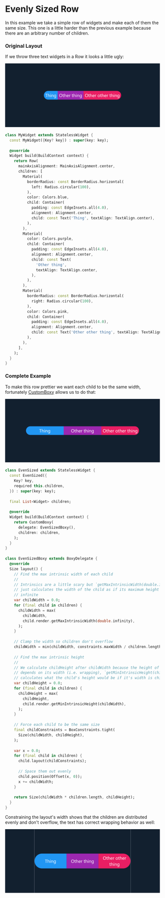 # Evenly Sized Row

In this example we take a simple row of widgets and make each of them the same size. This one is a little harder than the previous example because there are an arbitrary number of children.

### Original Layout

If we throw three text widgets in a Row it looks a little ugly:

![](ftest_4KetSQxXfe.png)

```dart
class MyWidget extends StatelessWidget {
  const MyWidget({Key? key}) : super(key: key);

  @override
  Widget build(BuildContext context) {
    return Row(
      mainAxisAlignment: MainAxisAlignment.center,
      children: [
        Material(
          borderRadius: const BorderRadius.horizontal(
            left: Radius.circular(100),
          ),
          color: Colors.blue,
          child: Container(
            padding: const EdgeInsets.all(4.0),
            alignment: Alignment.center,
            child: const Text('Thing', textAlign: TextAlign.center),
          ),
        ),
        Material(
          color: Colors.purple,
          child: Container(
            padding: const EdgeInsets.all(4.0),
            alignment: Alignment.center,
            child: const Text(
              'Other thing',
              textAlign: TextAlign.center,
            ),
          ),
        ),
        Material(
          borderRadius: const BorderRadius.horizontal(
            right: Radius.circular(100),
          ),
          color: Colors.pink,
          child: Container(
            padding: const EdgeInsets.all(4.0),
            alignment: Alignment.center,
            child: const Text('Other other thing', textAlign: TextAlign.center),
          ),
        ),
      ],
    );
  }
}
```

### Complete Example

To make this row prettier we want each child to be the same width, fortunately [CustomBoxy](https://pub.dev/documentation/boxy/latest/boxy/CustomBoxy-class.html) allows us to do that:

![](ftest_2ETeGIqwH8.png)

```dart
class EvenSized extends StatelessWidget {
  const EvenSized({
    Key? key,
    required this.children,
  }) : super(key: key);

  final List<Widget> children;

  @override
  Widget build(BuildContext context) {
    return CustomBoxy(
      delegate: EvenSizedBoxy(),
      children: children,
    );
  }
}

class EvenSizedBoxy extends BoxyDelegate {
  @override
  Size layout() {
    // Find the max intrinsic width of each child
    //
    // Intrinsics are a little scary but `getMaxIntrinsicWidth(double.infinity)`
    // just calculates the width of the child as if its maximum height is
    // infinite
    var childWidth = 0.0;
    for (final child in children) {
      childWidth = max(
        childWidth,
        child.render.getMaxIntrinsicWidth(double.infinity),
      );
    }

    // Clamp the width so children don't overflow
    childWidth = min(childWidth, constraints.maxWidth / children.length);

    // Find the max intrinsic height
    //
    // We calculate childHeight after childWidth because the height of text
    // depends on its width (i.e. wrapping), `getMinIntrinsicHeight(childWidth)`
    // calculates what the child's height would be if it's width is childWidth.
    var childHeight = 0.0;
    for (final child in children) {
      childHeight = max(
        childHeight,
        child.render.getMinIntrinsicHeight(childWidth),
      );
    }

    // Force each child to be the same size
    final childConstraints = BoxConstraints.tight(
      Size(childWidth, childHeight),
    );

    var x = 0.0;
    for (final child in children) {
      child.layout(childConstraints);

      // Space them out evenly
      child.position(Offset(x, 0));
      x += childWidth;
    }

    return Size(childWidth * children.length, childHeight);
  }
}
```

Constraining the layout's width shows that the children are distributed evenly and don't overflow, the text has correct wrapping behavior as well:

![](ftest_pqqiRVzZwz.png)
